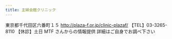 ```yaml
---
title: 主婦会館クリニック
---
```

東京都千代田区六番町１５
<http://plaza-f.or.jp/clinic-plazaf/>
【TEL】03-3265-8110
【休診】土日
MTF さんからの情報提供
詳細はご自身でお調べ下さい
